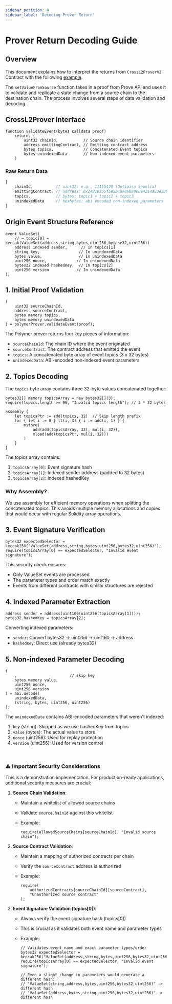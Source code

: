 ```yaml
---
sidebar_position: 0
sidebar_label: 'Decoding Prover Return'
---
```



# Prover Return Decoding Guide

## Overview

This document explains how to interpret the returns from `CrossL2ProverV2` Contract with the following [example](https://docs.polymerlabs.org/docs/build/examples/multi-rollup_apps).

The `setValueFromSource` function takes in a proof from Prove API and uses it to validate and replicate a state change from a source chain to the destination chain. The process involves several steps of data validation and decoding.

## CrossL2Prover Interface

```solidity
function validateEvent(bytes calldata proof)
    returns (
        uint32 chainId,           // Source chain identifier
        address emittingContract, // Emitting contract address
        bytes topics,             // Concatenated Event topics
        bytes unindexedData       // Non-indexed event parameters
    )
```

### Raw Return Data

```jsx
[
    chainId,          // uint32: e.g., 11155420 (Optimism Sepolia)
    emittingContract, // address: 0x24B1D355f5B254aF86860bBe4214aEDe2DB1314E
    topics,           // bytes: topic1 + topic2 + topic3
    unindexedData     // hexbytes: abi encoded non-indexed parameters
]
```

## Origin Event Structure Reference

```solidity
event ValueSet(
	// → topic[0] = keccak(ValueSet(address,string,bytes,uint256,bytese32,uint256))
    address indexed sender,      // In topics[1]
    string key,                 // In unindexedData
    bytes value,                // In unindexedData
    uint256 nonce,             // In unindexedData
    bytes32 indexed hashedKey,  // In topics[2]
    uint256 version            // In unindexedData
);
```

## 1. Initial Proof Validation

```solidity
(
    uint32 sourceChainId,
    address sourceContract,
    bytes memory topics,
    bytes memory unindexedData
) = polymerProver.validateEvent(proof);
```

The Polymer prover returns four key pieces of information:

- `sourceChainId`: The chain ID where the event originated
- `sourceContract`: The contract address that emitted the event
- `topics`: A concatenated byte array of event topics (3 x 32 bytes)
- `unindexedData`: ABI-encoded non-indexed event parameters

## 2. Topics Decoding

The `topics` byte array contains three 32-byte values concatenated together:

```solidity
bytes32[] memory topicsArray = new bytes32[](3);
require(topics.length >= 96, "Invalid topics length"); // 3 * 32 bytes

assembly {
    let topicsPtr := add(topics, 32)  // Skip length prefix
    for { let i := 0 } lt(i, 3) { i := add(i, 1) } {
        mstore(
            add(add(topicsArray, 32), mul(i, 32)),
            mload(add(topicsPtr, mul(i, 32)))
        )
    }
}
```

The topics array contains:

1. `topicsArray[0]`: Event signature hash
2. `topicsArray[1]`: Indexed sender address (padded to 32 bytes)
3. `topicsArray[2]`: Indexed hashedKey

### Why Assembly?

We use assembly for efficient memory operations when splitting the concatenated topics. This avoids multiple memory allocations and copies that would occur with regular Solidity array operations.

## 3. Event Signature Verification

```solidity
bytes32 expectedSelector = keccak256("ValueSet(address,string,bytes,uint256,bytes32,uint256)");
require(topicsArray[0] == expectedSelector, "Invalid event signature");
```

This security check ensures:

- Only ValueSet events are processed
- The parameter types and order match exactly
- Events from different contracts with similar structures are rejected

## 4. Indexed Parameter Extraction

```solidity
address sender = address(uint160(uint256(topicsArray[1])));
bytes32 hashedKey = topicsArray[2];
```

Converting indexed parameters:

- `sender`: Convert bytes32 → uint256 → uint160 → address
- `hashedKey`: Direct use (already bytes32)

## 5. Non-indexed Parameter Decoding

```solidity
(
    ,                       // skip key
    bytes memory value,
    uint256 nonce,
    uint256 version
) = abi.decode(
    unindexedData,
    (string, bytes, uint256, uint256)
);
```

The `unindexedData` contains ABI-encoded parameters that weren't indexed:

1. `key` (string): Skipped as we use hashedKey from topics
2. `value` (bytes): The actual value to store
3. `nonce` (uint256): Used for replay protection
4. `version` (uint256): Used for version control

 <br/>

### ⚠️ Important Security Considerations

This is a demonstration implementation. For production-ready applications, additional security measures are crucial:

1. **Source Chain Validation**:
    - Maintain a whitelist of allowed source chains
    - Validate `sourceChainId` against this whitelist
    - Example:
        
        ```solidity
        require(allowedSourceChains[sourceChainId], "Invalid source chain");
        ```
        
2. **Source Contract Validation**:
    - Maintain a mapping of authorized contracts per chain
    - Verify the `sourceContract` address is authorized
    - Example:
        
        ```solidity
        require(
            authorizedContracts[sourceChainId][sourceContract],
            "Unauthorized source contract"
        );
        ```
        
3. **Event Signature Validation (topics[0])**:
    - Always verify the event signature hash (topics[0])
    - This is crucial as it validates both event name and parameter types
    - Example:
        
        ```solidity
        // Validates event name and exact parameter types/order
        bytes32 expectedSelector = keccak256("ValueSet(address,string,bytes,uint256,bytes32,uint256)");
        require(topicsArray[0] == expectedSelector, "Invalid event signature");
        
        // Even a slight change in parameters would generate a different hash:
        // "ValueSet(string,address,bytes,uint256,bytes32,uint256)" -> different hash
        // "ValueSet(address,bytes,string,uint256,bytes32,uint256)" -> different hash
        ```
        
